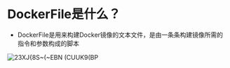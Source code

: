 # DockerFile是什么？
- DockerFile是用来构建Docker镜像的文本文件，是由一条条构建镜像所需的指令和参数构成的脚本

![23XJ{8S~(~EBN (CUUK9(BP](https://user-images.githubusercontent.com/92672384/182976375-16b9c439-aaea-43f7-8578-ef91940e6f80.png)
